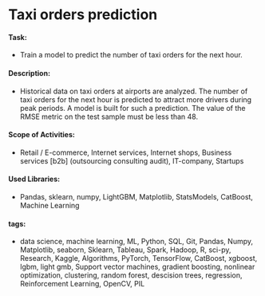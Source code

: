 # Taxi orders prediction

#### Task: 
- Train a model to predict the number of taxi orders for the next hour.

#### Description:
- Historical data on taxi orders at airports are analyzed. The number of taxi orders for the next hour is predicted to attract more drivers during peak periods. A model is built for such a prediction. The value of the RMSE metric on the test sample must be less than 48.

#### Scope of Activities: 
- Retail / E-commerce, Internet services, Internet shops, Business services [b2b] (outsourcing consulting audit), IT-company, Startups

#### Used Libraries:
- Pandas, sklearn, numpy, LightGBM, Matplotlib, StatsModels, CatBoost, Machine Learning

#### tags:
- data science, machine learning, ML, Python, SQL, Git, Pandas, Numpy, Matplotlib, seaborn, Sklearn, Tableau, Spark, Hadoop, R, sci-py, Research, Kaggle, Algorithms, PyTorch, TensorFlow, CatBoost, xgboost, lgbm, light gmb, Support vector machines, gradient boosting, nonlinear optimization, clustering, random forest, descision trees, regression, Reinforcement Learning, OpenCV, PIL
